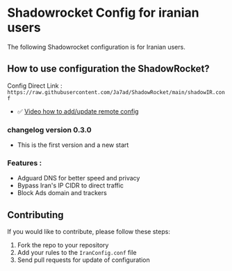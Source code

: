 # Shadowrocket Config for iranian users

The following Shadowrocket configuration is for Iranian users.

## How to use configuration the ShadowRocket?

Config Direct Link : `https://raw.githubusercontent.com/Ja7ad/ShadowRocket/main/shadowIR.conf`

- ✅ [Video how to add/update remote config](https://raw.githubusercontent.com/Ja7ad/ShadowRocket/main/video/config.mp4)



### **changelog version 0.3.0**

- This is the first version and a new start

### **Features :**

- Adguard DNS for better speed and privacy
- Bypass Iran's IP CIDR to direct traffic 
- Block Ads domain and trackers



## Contributing

If you would like to contribute, please follow these steps:

1. Fork the repo to your repository
2. Add your rules to the `IranConfig.conf` file
3. Send pull requests for update of configuration
